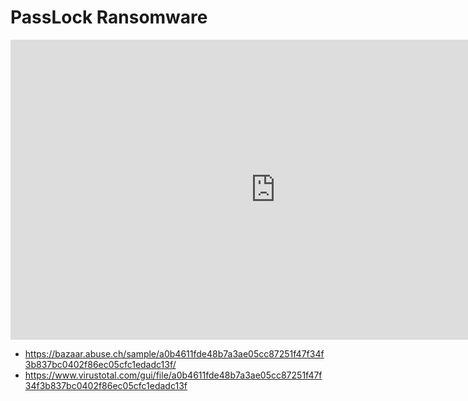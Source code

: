 # PassLock Ransomware

<iframe width="848" height="480" src="https://uptostream.com/iframe/oqclkn9fice7" scrolling="no" frameborder="0" allowfullscreen webkitallowfullscreen></iframe>

* https://bazaar.abuse.ch/sample/a0b4611fde48b7a3ae05cc87251f47f34f3b837bc0402f86ec05cfc1edadc13f/
* https://www.virustotal.com/gui/file/a0b4611fde48b7a3ae05cc87251f47f34f3b837bc0402f86ec05cfc1edadc13f

